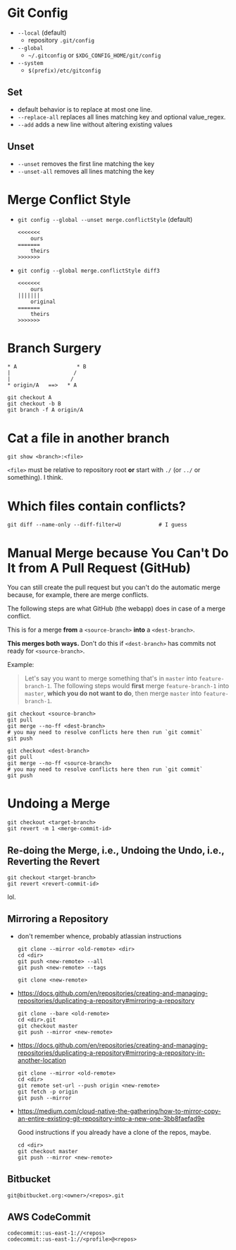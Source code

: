 # Git Config

-   `--local` (default)
    -   repository `.git/config`
-   `--global`
    -   `~/.gitconfig` or `$XDG_CONFIG_HOME/git/config`
-   `--system`
    -   `$(prefix)/etc/gitconfig`

## Set

-   default behavior is to replace at most one line.
-   `--replace-all` replaces all lines matching key and optional value_regex.
-   `--add` adds a new line without altering existing values

## Unset

-   `--unset` removes the first line matching the key
-   `--unset-all` removes all lines matching the key

# Merge Conflict Style

-   `git config --global --unset merge.conflictStyle` (default)

    ```
    <<<<<<<
        ours
    =======
        theirs
    >>>>>>>
    ```

-   `git config --global merge.conflictStyle diff3`

    ```
    <<<<<<<
        ours
    |||||||
        original
    =======
        theirs
    >>>>>>>
    ```

# Branch Surgery

    * A                   * B
    |                    /
    |                   /
    * origin/A   ==>   * A

    git checkout A
    git checkout -b B
    git branch -f A origin/A

# Cat a file in another branch

    git show <branch>:<file>

`<file>` must be relative to repository root **or** start with `./`
(or `../` or something).  I think.

# Which files contain conflicts?

    git diff --name-only --diff-filter=U            # I guess

# Manual Merge because You Can't Do It from A Pull Request (GitHub)

You can still create the pull request but you can't do the automatic
merge because, for example, there are merge conflicts.

The following steps are what GitHub (the webapp) does in case of a
merge conflict.

This is for a merge **from** a `<source-branch>` **into** a
`<dest-branch>`.

**This merges both ways.**  Don't do this if `<dest-branch>` has
commits not ready for `<source-branch>`.

Example:

> Let's say you want to merge something that's in `master` into
> `feature-branch-1`.  The following steps would **first** merge
> `feature-branch-1` into `master`, **which you do not want to do**,
> then merge `master` into `feature-branch-1`.


```
git checkout <source-branch>
git pull
git merge --no-ff <dest-branch>
# you may need to resolve conflicts here then run `git commit`
git push
```

```
git checkout <dest-branch>
git pull
git merge --no-ff <source-branch>
# you may need to resolve conflicts here then run `git commit`
git push
```

# Undoing a Merge

```
git checkout <target-branch>
git revert -m 1 <merge-commit-id>
```

## Re-doing the Merge, i.e., Undoing the Undo, i.e., Reverting the Revert

```
git checkout <target-branch>
git revert <revert-commit-id>
```

lol.

## Mirroring a Repository

-   don't remember whence, probably atlassian instructions

        git clone --mirror <old-remote> <dir>
        cd <dir>
        git push <new-remote> --all
        git push <new-remote> --tags

        git clone <new-remote>
    
-   https://docs.github.com/en/repositories/creating-and-managing-repositories/duplicating-a-repository#mirroring-a-repository

        git clone --bare <old-remote>
        cd <dir>.git
        git checkout master
        git push --mirror <new-remote>
        
-   https://docs.github.com/en/repositories/creating-and-managing-repositories/duplicating-a-repository#mirroring-a-repository-in-another-location

        git clone --mirror <old-remote>
        cd <dir>
        git remote set-url --push origin <new-remote>
        git fetch -p origin
        git push --mirror

-   https://medium.com/cloud-native-the-gathering/how-to-mirror-copy-an-entire-existing-git-repository-into-a-new-one-3bb8faefad9e

    Good instructions if you already have a clone of the repos, maybe.
    
        cd <dir>
        git checkout master
        git push --mirror <new-remote>

## Bitbucket

    git@bitbucket.org:<owner>/<repos>.git

## AWS CodeCommit

    codecommit::us-east-1://<repos>
    codecommit::us-east-1://<profile>@<repos>

